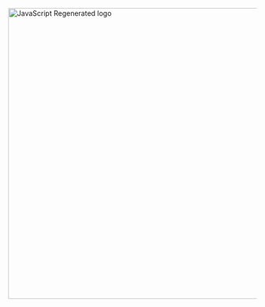 <img width="591" alt="JavaScript Regenerated logo" src="https://user-images.githubusercontent.com/2635733/177069881-a069185b-61a0-48e0-a122-6f19c8840fa7.png">
